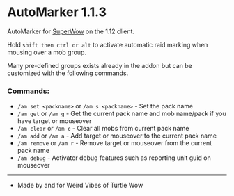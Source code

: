 # AutoMarker 1.1.3
AutoMarker for [SuperWow](https://github.com/balakethelock/SuperWoW/) on the 1.12 client.

Hold `shift then ctrl or alt` to activate automatic raid marking when mousing over a mob group.  


Many pre-defined groups exists already in the addon but can be customized with the following commands.  
### Commands:  

- `/am set <packname>` or `/am s <packname>` - Set the pack name
- `/am get` or `/am g` - Get the current pack name and mob name/pack if you have target or mouseover
- `/am clear` or `/am c` - Clear all mobs from current pack name
- `/am add` or `/am a` - Add target or mouseover to the current pack name
- `/am remove` or `/am r` - Remove target or mouseover from the current pack name
- `/am debug` - Activater debug features such as reporting unit guid on mouseover

___
* Made by and for Weird Vibes of Turtle Wow  
